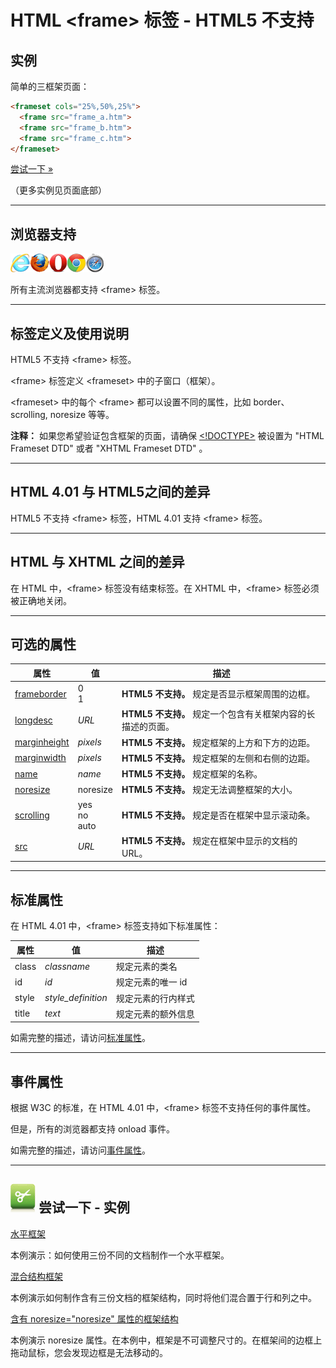 # HTML &lt;frame&gt; 标签 - HTML5 不支持

## 实例

简单的三框架页面：

```HTML
<frameset cols="25%,50%,25%">
  <frame src="frame_a.htm">
  <frame src="frame_b.htm">
  <frame src="frame_c.htm">
</frameset>
```

[尝试一下 »](http://www.runoob.com/try/try.php?filename=tryhtml_frame_cols)

（更多实例见页面底部）

--------

## 浏览器支持

![Internet Explorer](images/compatible_ie.gif)![Firefox](images/compatible_firefox.gif)![Opera](images/compatible_opera.gif)![Google Chrome](images/compatible_chrome.gif)![Safari](images/compatible_safari.gif)

所有主流浏览器都支持 &lt;frame&gt; 标签。

--------

## 标签定义及使用说明

HTML5 不支持 &lt;frame&gt; 标签。

&lt;frame&gt; 标签定义 &lt;frameset&gt; 中的子窗口（框架）。

&lt;frameset&gt; 中的每个 &lt;frame&gt; 都可以设置不同的属性，比如 border、scrolling, noresize 等等。

**注释：** 如果您希望验证包含框架的页面，请确保 [&lt;!DOCTYPE&gt;](022_tag-doctype.md) 被设置为 "HTML Frameset DTD" 或者 "XHTML Frameset DTD" 。

--------

## HTML 4.01 与 HTML5之间的差异

HTML5 不支持 &lt;frame&gt; 标签，HTML 4.01 支持 &lt;frame&gt; 标签。

--------

## HTML 与 XHTML 之间的差异

在 HTML 中，&lt;frame&gt; 标签没有结束标签。在 XHTML 中，&lt;frame&gt; 标签必须被正确地关闭。

--------

## 可选的属性

| 属性 | 值 | 描述 |
| ---- | ---- | ---- |
| [frameborder](att-frame-frameborder.html) | 0<br/>1 | **HTML5 不支持。** 规定是否显示框架周围的边框。 |
| [longdesc](att-frame-longdesc.html) | _URL_ | **HTML5 不支持。** 规定一个包含有关框架内容的长描述的页面。 |
| [marginheight](att-frame-marginheight.html) | _pixels_ | **HTML5 不支持。** 规定框架的上方和下方的边距。 |
| [marginwidth](att-frame-marginwidth.html) | _pixels_ | **HTML5 不支持。** 规定框架的左侧和右侧的边距。 |
| [name](att-frame-name.html) | _name_ | **HTML5 不支持。** 规定框架的名称。 |
| [noresize](att-frame-noresize.html) | noresize | **HTML5 不支持。** 规定无法调整框架的大小。 |
| [scrolling](att-frame-scrolling.html) | yes<br/>no<br/>auto | **HTML5 不支持。** 规定是否在框架中显示滚动条。 |
| [src](att-frame-src.html) | _URL_ | **HTML5 不支持。** 规定在框架中显示的文档的 URL。 |

--------

## 标准属性

在 HTML 4.01 中，&lt;frame&gt; 标签支持如下标准属性：

| 属性 | 值 | 描述 |
| ---- | ---- | ---- |
| class | _classname_ | 规定元素的类名 |
| id | _id_ | 规定元素的唯一 id |
| style | _style_definition_ | 规定元素的行内样式 |
| title | _text_ | 规定元素的额外信息 |

如需完整的描述，请访问[标准属性](003_ref-standardattributes.md)。

--------

## 事件属性

根据 W3C 的标准，在 HTML 4.01 中，&lt;frame&gt; 标签不支持任何的事件属性。

但是，所有的浏览器都支持 onload 事件。

如需完整的描述，请访问[事件属性](r/tags/004_ref-eventattributes.md)。

--------

## ![Examples](images/tryitimg.gif) 尝试一下 - 实例

[水平框架](http://www.runoob.com/try/try.php?filename=tryhtml_frame_rows)

 本例演示：如何使用三份不同的文档制作一个水平框架。

[混合结构框架](http://www.runoob.com/try/try.php?filename=tryhtml_frame_mix)

 本例演示如何制作含有三份文档的框架结构，同时将他们混合置于行和列之中。

[含有 noresize="noresize" 属性的框架结构](http://www.runoob.com/try/try.php?filename=tryhtml_frame_noresize)

 本例演示 noresize 属性。在本例中，框架是不可调整尺寸的。在框架间的边框上拖动鼠标，您会发现边框是无法移动的。
